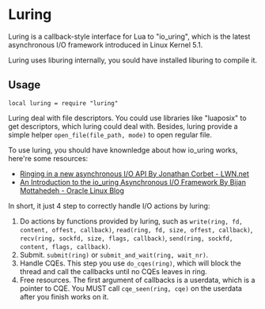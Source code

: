 # Luring
Luring is a callback-style interface for Lua to "io_uring", which is the latest asynchronous I/O framework introduced in Linux Kernel 5.1.

Luring uses liburing internally, you sould have installed liburing to compile it.

## Usage
````
local luring = require "luring"
````
Luring deal with file descriptors. You could use libraries like "luaposix" to get descriptors, which luring could deal with. Besides, luring provide a simple helper `open_file(file_path, mode)` to open regular file.

To use luring, you should have knownledge about how io_uring works, here're some resources:
- [Ringing in a new asynchronous I/O API By Jonathan Corbet - LWN.net](https://lwn.net/Articles/776703/)
- [An Introduction to the io_uring Asynchronous I/O Framework By Bijan Mottahedeh - Oracle Linux Blog](https://blogs.oracle.com/linux/an-introduction-to-the-io_uring-asynchronous-io-framework)

In short, it just 4 step to correctly handle I/O actions by luring:
1. Do actions by functions provided by luring, such as `write(ring, fd, content, offest, callback)`, `read(ring, fd, size, offest, callback)`, `recv(ring, sockfd, size, flags, callback)`, `send(ring, sockfd, content, flags, callback)`.
2. Submit. `submit(ring)` or `submit_and_wait(ring, wait_nr)`.
3. Handle CQEs. This step you use `do_cqes(ring)`, which will block the thread and call the callbacks until no CQEs leaves in ring.
4. Free resources. The first argument of callbacks is a userdata, which is a pointer to CQE. You MUST call `cqe_seen(ring, cqe)` on the userdata after you finish works on it.
